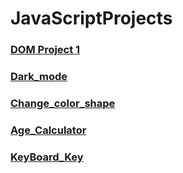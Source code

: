 # JavaScriptProjects

<h3><a href="https://saggyintoit.github.io/JavaScriptProjects/DOM_Project_1/index.html">DOM Project 1</a></h3>
<h3><a href="https://saggyintoit.github.io/JavaScriptProjects/Dark_mode/index.html">Dark_mode</a></h3>
<h3><a href="https://saggyintoit.github.io/JavaScriptProjects/ChangeShape/index.html">Change_color_shape</a></h3>
<h3><a href="https://saggyintoit.github.io/JavaScriptProjects/Age_calculator/index.html">Age_Calculator</a></h3>
<h3><a href="https://saggyintoit.github.io/JavaScriptProjects/Key_board/index.html">KeyBoard_Key</a></h3>

